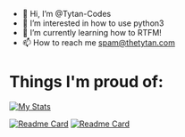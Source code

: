 - 👋 Hi, I’m @Tytan-Codes
- 👀 I’m interested in how to use python3
- 🌱 I’m currently learning how to RTFM!
- 📫 How to reach me spam@thetytan.com
# Things I'm proud of:

[![My Stats](https://github-readme-stats.vercel.app/api?username=tytan-codes&theme=dark)](https://thetytan.com)

[![Readme Card](https://github-readme-stats.vercel.app/api/pin/?username=tytan-codes&repo=Better-Day&show_owner=true&theme=dark)](https://github.com/tytan-codes/better-day)
[![Readme Card](https://github-readme-stats.vercel.app/api/pin/?username=tytan-codes&repo=myWebsite&show_owner=true&theme=dark)](https://github.com/tytan-codes/myWebsite)
<!---
tysudo/tysudo is a ✨ special ✨ repository because its `README.md` (this file) appears on your GitHub profile.
You can click the Preview link to take a look at your changes.
--->
